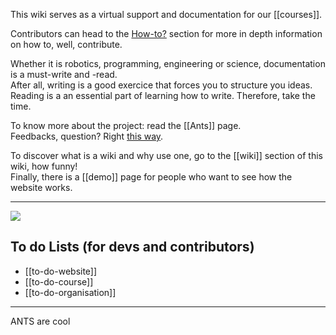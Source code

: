 This wiki serves as a virtual support and documentation for our [[courses]].

Contributors can head to the [How-to?](howto) section for more in depth information on how to, well, contribute.

Whether it is robotics, programming, engineering or science, documentation is a must-write and -read.  
After all, writing is a good exercice that forces you to structure you ideas. 
Reading is a an essential part of learning how to write. Therefore, take the time.

To know more about the project: read the [[Ants]] page.  
Feedbacks, question? Right [this way](/#contact).

To discover what is a wiki and why use one, go to the [[wiki]] section of this wiki, how funny!  
Finally, there is a [[demo]] page for people who want to see how the website works. 
<hr>

<img src="https://upload.wikimedia.org/wikipedia/commons/thumb/0/02/Ant_(Jacob_Eckert).svg/2000px-Ant_(Jacob_Eckert).svg.png" style=" max-width: 100px; max-length: 100px">


## To do Lists (for devs and contributors)

- [[to-do-website]]
- [[to-do-course]]
- [[to-do-organisation]]

<hr>

 ANTS are cool